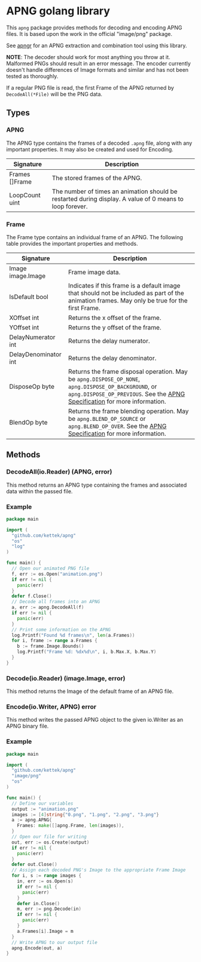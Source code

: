 # APNG golang library
This `apng` package provides methods for decoding and encoding APNG files. It is based upon the work in the official "image/png" package.

See [apngr](https://github.com/kettek/apngr) for an APNG extraction and combination tool using this library.

**NOTE**: The decoder should work for most anything you throw at it. Malformed PNGs should result in an error message. The encoder currently doesn't handle differences of Image formats and similar and has not been tested as thoroughly.

If a regular PNG file is read, the first Frame of the APNG returned by `DecodeAll(*File)` will be the PNG data.

## Types
### APNG
The APNG type contains the frames of a decoded `.apng` file, along with any important properties. It may also be created and used for Encoding.

| Signature                 | Description                   |
|---------------------------|-------------------------------|
| Frames []Frame            | The stored frames of the APNG.|
| LoopCount uint            | The number of times an animation should be restarted during display. A value of 0 means to loop forever.   |

### Frame
The Frame type contains an individual frame of an APNG. The following table provides the important properties and methods.

| Signature                 | Description      |
|---------------------------|------------------|
| Image image.Image           | Frame image data. |
| IsDefault bool            | Indicates if this frame is a default image that should not be included as part of the animation frames. May only be true for the first Frame. |
| XOffset int               | Returns the x offset of the frame. |
| YOffset int               | Returns the y offset of the frame. |
| DelayNumerator int        | Returns the delay numerator.       |
| DelayDenominator int      | Returns the delay denominator.     |
| DisposeOp byte           | Returns the frame disposal operation. May be `apng.DISPOSE_OP_NONE`, `apng.DISPOSE_OP_BACKGROUND`, or `apng.DISPOSE_OP_PREVIOUS`. See the [APNG Specification](https://wiki.mozilla.org/APNG_Specification#.60fcTL.60:_The_Frame_Control_Chunk) for more information. |
| BlendOp byte              | Returns the frame blending operation. May be `apng.BLEND_OP_SOURCE` or `apng.BLEND_OP_OVER`. See the [APNG Specification](https://wiki.mozilla.org/APNG_Specification#.60fcTL.60:_The_Frame_Control_Chunk) for more information. |

## Methods
### DecodeAll(io.Reader) (APNG, error)
This method returns an APNG type containing the frames and associated data within the passed file.

### Example
```go
package main

import (
  "github.com/kettek/apng"
  "os"
  "log"
)

func main() {
  // Open our animated PNG file
  f, err := os.Open("animation.png")
  if err != nil {
    panic(err)
  }
  defer f.Close()
  // Decode all frames into an APNG
  a, err := apng.DecodeAll(f)
  if err != nil {
    panic(err)
  }
  // Print some information on the APNG
  log.Printf("Found %d frames\n", len(a.Frames))
  for i, frame := range a.Frames {
    b := frame.Image.Bounds()
    log.Printf("Frame %d: %dx%d\n", i, b.Max.X, b.Max.Y)
  }
}

```

### Decode(io.Reader) (image.Image, error)
This method returns the Image of the default frame of an APNG file.

### Encode(io.Writer, APNG) error
This method writes the passed APNG object to the given io.Writer as an APNG binary file.

### Example
```go
package main

import (
  "github.com/kettek/apng"
  "image/png"
  "os"
)

func main() {
  // Define our variables
  output := "animation.png"
  images := [4]string{"0.png", "1.png", "2.png", "3.png"}
  a := apng.APNG{
    Frames: make([]apng.Frame, len(images)),
  }
  // Open our file for writing
  out, err := os.Create(output)
  if err != nil {
    panic(err)
  }
  defer out.Close()
  // Assign each decoded PNG's Image to the appropriate Frame Image
  for i, s := range images {
    in, err := os.Open(s)
    if err != nil {
      panic(err)
    }
    defer in.Close()
    m, err := png.Decode(in)
    if err != nil {
      panic(err)
    }
    a.Frames[i].Image = m
  }
  // Write APNG to our output file
  apng.Encode(out, a)
}
```
